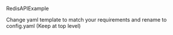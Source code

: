 RedisAPIExample

Change yaml template to match your requirements and rename to config.yaml (Keep at top level)
